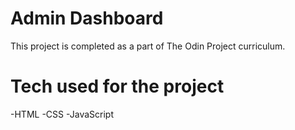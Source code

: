 # Admin Dashboard

This project is completed as a part of The Odin Project curriculum.

# Tech used for the project

-HTML
-CSS
-JavaScript
